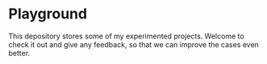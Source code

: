 # Playground

This depository stores some of my experimented projects. Welcome to check it out and give any feedback, so that we can improve the cases even better.

